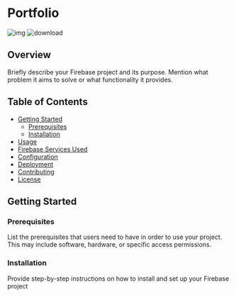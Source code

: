 # Portfolio
![img](https://i.pinimg.com/originals/e6/10/9e/e6109e32a9ac1a8f2496d7fba78e9c84.gif) ![download](https://github.com/Otherwa/portfolio_base/assets/67428572/d20c46e5-eb6e-45fe-935b-10f7e06ecf5b) 

## Overview

Briefly describe your Firebase project and its purpose. Mention what problem it aims to solve or what functionality it provides.

## Table of Contents

- [Getting Started](#getting-started)
  - [Prerequisites](#prerequisites)
  - [Installation](#installation)
- [Usage](#usage)
- [Firebase Services Used](#firebase-services-used)
- [Configuration](#configuration)
- [Deployment](#deployment)
- [Contributing](#contributing)
- [License](#license)

## Getting Started

### Prerequisites

List the prerequisites that users need to have in order to use your project. This may include software, hardware, or specific access permissions.

### Installation

Provide step-by-step instructions on how to install and set up your Firebase project
